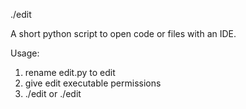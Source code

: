 ./edit

A short python script to open code or files with an IDE.

Usage:
1. rename edit.py to edit
2. give edit executable permissions
3. ./edit <src> or ./edit <src> <editor>
